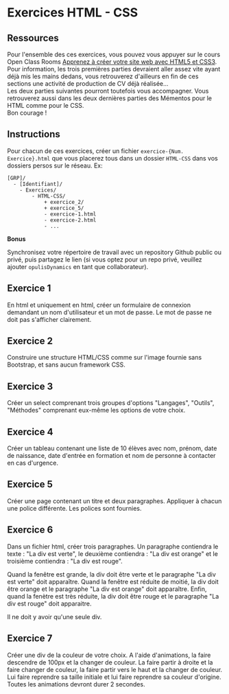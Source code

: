 # Exercices HTML - CSS


## Ressources

Pour l'ensemble des ces exercices, vous pouvez vous appuyer sur le cours Open Class Rooms [Apprenez à créer votre site web avec HTML5 et CSS3](https://openclassrooms.com/fr/courses/1603881-apprenez-a-creer-votre-site-web-avec-html5-et-css3).  
Pour information, les trois premières parties devraient aller assez vite ayant déjà mis les mains dedans, vous retrouverez d'ailleurs en fin de ces sections une activité de production de CV déjà réalisée...  
Les deux parties suivantes pourront toutefois vous accompagner. Vous retrouverez aussi dans les deux dernières parties des Mémentos pour le HTML comme pour le CSS.  
Bon courage !

## Instructions

Pour chacun de ces exercices, créer un fichier `exercice-{Num. Exercice}.html` que vous placerez tous dans un dossier `HTML-CSS` dans vos dossiers persos sur le réseau. Ex:  
```
[GRP]/
  - [Identifiant]/
    - Exercices/
        - HTML-CSS/
            + exercice_2/
            + exercice_5/
            - exercice-1.html
            - exercice-2.html
            - ...
```

**Bonus**

Synchronisez votre répertoire de travail avec un repository Github public ou privé, puis partagez le lien (si vous optez pour un repo privé, veuillez ajouter `opulisDynamics` en tant que collaborateur).


## Exercice 1

En html et uniquement en html, créer un formulaire de connexion demandant un nom d'utilisateur et un mot de passe. Le mot de passe ne doit pas s'afficher clairement.

## Exercice 2

Construire une structure HTML/CSS comme sur l'image fournie sans Bootstrap, et sans aucun framework CSS.

## Exercice 3

Créer un select comprenant trois groupes d'options "Langages", "Outils", "Méthodes" comprenant eux-même les options de votre choix.

## Exercice 4

Créer un tableau contenant une liste de 10 élèves avec nom, prénom, date de naissance, date d'entrée en formation et nom de personne à contacter en cas d'urgence.

## Exercice 5

Créer une page contenant un titre et deux paragraphes. Appliquer à chacun une police différente. Les polices sont fournies.

## Exercice 6

Dans un fichier html, créer trois paragraphes. Un paragraphe contiendra le texte : "La div est verte", le deuxième contiendra : "La div est orange" et le troisième contiendra : "La div est rouge".

Quand la fenêtre est grande, la div doit être verte et le paragraphe "La div est verte" doit apparaître.
Quand la fenêtre est réduite de moitié, la div doit être orange et le paragraphe "La div est orange" doit apparaître.
Enfin, quand la fenètre est très réduite, la div doit être rouge et le paragraphe "La div est rouge" doit apparaitre.

Il ne doit y avoir qu'une seule div.

## Exercice 7

Créer une div de la couleur de votre choix. A l'aide d'animations, la faire descendre de 100px et la changer de couleur. La faire partir à droite et la faire changer de couleur, la faire partir vers le haut et la changer de couleur. Lui faire reprendre sa taille initiale et lui faire reprendre sa couleur d'origine. Toutes les animations devront durer 2 secondes.